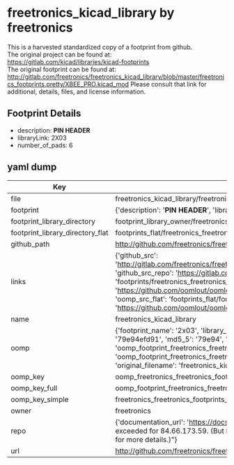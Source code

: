 # freetronics_kicad_library by freetronics  
This is a harvested standardized copy of a footprint from github.  
The original project can be found at:  
https://gitlab.com/kicad/libraries/kicad-footprints  
The original footprint can be found at:
http://gitlab.com/freetronics/freetronics_kicad_library/blob/master/freetronics_footprints.pretty/XBEE_PRO.kicad_mod
Please consult that link for additional, details, files, and license information.  
## Footprint Details
* description: <b>PIN HEADER</b>  
* libraryLink: 2X03  
* number_of_pads: 6  
## yaml dump  
| Key | Value |  
| --- | --- |  
| file | freetronics_kicad_library/freetronics_footprints.pretty/2X03.kicad_mod |  
| footprint | {'description': '<b>PIN HEADER</b>', 'libraryLink': '2X03', 'number_of_pads': 6} |  
| footprint_library_directory | footprint_library_owner/freetronics_freetronics_kicad_library |  
| footprint_library_directory_flat | footprints_flat/freetronics_freetronics_footprints_2x03/working |  
| github_path | http://github.com/freetronics/freetronics_kicad_library/blob/master/freetronics_footprints.pretty/2X03.kicad_mod |  
| links | {'github_src': 'http://gitlab.com/freetronics/freetronics_kicad_library/blob/master/freetronics_footprints.pretty/XBEE_PRO.kicad_mod', 'github_src_repo': 'https://gitlab.com/kicad/libraries/kicad-footprints', 'oomp_bot': 'footprints/freetronics_freetronics_footprints_2x03/working', 'oomp_bot_github': 'https://github.com/oomlout/oomlout_oomp_footprint_bot/tree/main/footprints/freetronics_freetronics_footprints_2x03/working', 'oomp_src_flat': 'footprints_flat/footprints_flat/freetronics_freetronics_footprints_2x03/working', 'oomp_src_flat_github': 'https://github.com/oomlout/oomlout_oomp_footprint_src/tree/main/footprints_flat/freetronics_freetronics_footprints_2x03/working'} |  
| name | freetronics_kicad_library |  
| oomp | {'footprint_name': '2x03', 'library_name': 'freetronics_footprints', 'md5': '79e94efd91fcb15b2a4cd58522060f4c', 'md5_10': '79e94efd91', 'md5_5': '79e94', 'md5_6': '79e94e', 'oomp_key': 'oomp_freetronics_freetronics_footprints_2x03', 'oomp_key_extra': 'oomp_footprint_freetronics_freetronics_footprints_2x03', 'oomp_key_full': 'oomp_footprint_freetronics_freetronics_footprints_2x03_79e94e', 'oomp_key_simple': 'freetronics_freetronics_footprints_2x03', 'original_filename': 'freetronics_kicad_library/freetronics_footprints.pretty/2X03.kicad_mod', 'owner_name': 'freetronics'} |  
| oomp_key | oomp_freetronics_freetronics_footprints_2x03 |  
| oomp_key_full | oomp_footprint_freetronics_freetronics_footprints_2x03 |  
| oomp_key_simple | freetronics_freetronics_footprints_2x03 |  
| owner | freetronics |  
| repo | {'documentation_url': 'https://docs.github.com/rest/overview/resources-in-the-rest-api#rate-limiting', 'message': "API rate limit exceeded for 84.66.173.59. (But here's the good news: Authenticated requests get a higher rate limit. Check out the documentation for more details.)"} |  
| url | http://github.com/freetronics/freetronics_kicad_library |  

